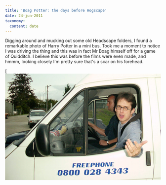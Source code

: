 ```yaml
---
title: 'Boag Potter: the days before Hogscape'
date: 24-jun-2011
taxonomy:
  content: date
---
```


Digging around and mucking out some old Headscape folders, I found a remarkable photo of Harry Potter in a mini bus.  Took me a moment to notice I was driving the thing and this was in fact Mr Boag himself off for a game of Quidditch.   I believe this was before the films were even made, and hmmm, looking closely I'm pretty sure that's a scar on his forehead.

[![](van3b.jpg)
